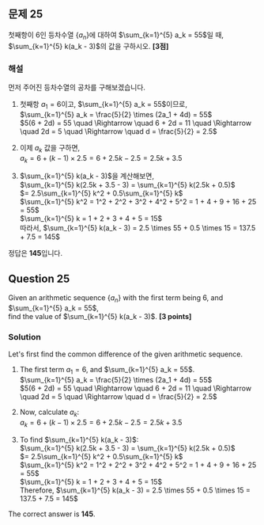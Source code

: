 

## 문제 25  
첫째항이 6인 등차수열 $\{ a_n \}$에 대하여 $\sum_{k=1}^{5} a_k = 55$일 때,  
$\sum_{k=1}^{5} k(a_k - 3)$의 값을 구하시오. **[3점]**

### 해설  
먼저 주어진 등차수열의 공차를 구해보겠습니다.

1. 첫째항 $a_1 = 6$이고, $\sum_{k=1}^{5} a_k = 55$이므로,  
   $\sum_{k=1}^{5} a_k = \frac{5}{2} \times (2a_1 + 4d) = 55$  
   $5(6 + 2d) = 55 \quad \Rightarrow \quad 6 + 2d = 11 \quad \Rightarrow \quad 2d = 5 \quad \Rightarrow \quad d = \frac{5}{2} = 2.5$

2. 이제 $a_k$ 값을 구하면,  
   $a_k = 6 + (k-1) \times 2.5 = 6 + 2.5k - 2.5 = 2.5k + 3.5$

3. $\sum_{k=1}^{5} k(a_k - 3)$을 계산해보면,  
   $\sum_{k=1}^{5} k(2.5k + 3.5 - 3) = \sum_{k=1}^{5} k(2.5k + 0.5)$  
   $= 2.5\sum_{k=1}^{5} k^2 + 0.5\sum_{k=1}^{5} k$  
   $\sum_{k=1}^{5} k^2 = 1^2 + 2^2 + 3^2 + 4^2 + 5^2 = 1 + 4 + 9 + 16 + 25 = 55$  
   $\sum_{k=1}^{5} k = 1 + 2 + 3 + 4 + 5 = 15$  
   따라서, $\sum_{k=1}^{5} k(a_k - 3) = 2.5 \times 55 + 0.5 \times 15 = 137.5 + 7.5 = 145$

정답은 **145**입니다.

## Question 25  
Given an arithmetic sequence $\{ a_n \}$ with the first term being 6, and $\sum_{k=1}^{5} a_k = 55$,  
find the value of $\sum_{k=1}^{5} k(a_k - 3)$. **[3 points]**

### Solution  
Let's first find the common difference of the given arithmetic sequence.

1. The first term $a_1 = 6$, and $\sum_{k=1}^{5} a_k = 55$.  
   $\sum_{k=1}^{5} a_k = \frac{5}{2} \times (2a_1 + 4d) = 55$  
   $5(6 + 2d) = 55 \quad \Rightarrow \quad 6 + 2d = 11 \quad \Rightarrow \quad 2d = 5 \quad \Rightarrow \quad d = \frac{5}{2} = 2.5$

2. Now, calculate $a_k$:  
   $a_k = 6 + (k-1) \times 2.5 = 6 + 2.5k - 2.5 = 2.5k + 3.5$

3. To find $\sum_{k=1}^{5} k(a_k - 3)$:  
   $\sum_{k=1}^{5} k(2.5k + 3.5 - 3) = \sum_{k=1}^{5} k(2.5k + 0.5)$  
   $= 2.5\sum_{k=1}^{5} k^2 + 0.5\sum_{k=1}^{5} k$  
   $\sum_{k=1}^{5} k^2 = 1^2 + 2^2 + 3^2 + 4^2 + 5^2 = 1 + 4 + 9 + 16 + 25 = 55$  
   $\sum_{k=1}^{5} k = 1 + 2 + 3 + 4 + 5 = 15$  
   Therefore, $\sum_{k=1}^{5} k(a_k - 3) = 2.5 \times 55 + 0.5 \times 15 = 137.5 + 7.5 = 145$

The correct answer is **145**.